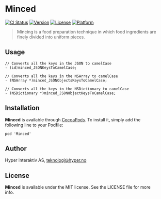 # Minced

[![CI Status](http://img.shields.io/travis/hyperoslo/Minced.svg?style=flat)](https://travis-ci.org/hyperoslo/Minced)
[![Version](https://img.shields.io/cocoapods/v/Minced.svg?style=flat)](http://cocoadocs.org/docsets/Minced)
[![License](https://img.shields.io/cocoapods/l/Minced.svg?style=flat)](http://cocoadocs.org/docsets/Minced)
[![Platform](https://img.shields.io/cocoapods/p/Minced.svg?style=flat)](http://cocoadocs.org/docsets/Minced)

> Mincing is a food preparation technique in which food ingredients are finely divided into uniform pieces.

## Usage

```objc
// Converts all the keys in the JSON to camelCase
- (id)minced_JSONKeysToCamelCase;

// Converts all the keys in the NSArray to camelCase
- (NSArray *)minced_JSONObjectsKeysToCamelCase;

// Converts all the keys in the NSDictionary to camelCase
- (NSDictionary *)minced_JSONObjectKeysToCamelCase;
```

## Installation

**Minced** is available through [CocoaPods](http://cocoapods.org). To install
it, simply add the following line to your Podfile:

`pod 'Minced'`

## Author

Hyper Interaktiv AS, teknologi@hyper.no

## License

**Minced** is available under the MIT license. See the LICENSE file for more info.
